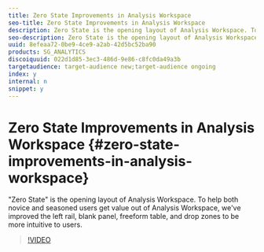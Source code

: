 ```yaml
---
title: Zero State Improvements in Analysis Workspace
seo-title: Zero State Improvements in Analysis Workspace
description: Zero State is the opening layout of Analysis Workspace. To help both novice and seasoned users get value out of Analysis Workspace, we've improved the left rail, blank panel, freeform table, and drop zones to be more intuitive to users.
seo-description: Zero State is the opening layout of Analysis Workspace. To help both novice and seasoned users get value out of Analysis Workspace, we've improved the left rail, blank panel, freeform table, and drop zones to be more intuitive to users.
uuid: 8efeaa72-0be9-4ce9-a2ab-42d5bc52ba90
products: SG_ANALYTICS
discoiquuid: 022d1d85-3ec3-486d-9e86-c8fc0da49a3b
targetaudience: target-audience new;target-audience ongoing
index: y
internal: n
snippet: y
---
```


# Zero State Improvements in Analysis Workspace {#zero-state-improvements-in-analysis-workspace}

"Zero State" is the opening layout of Analysis Workspace. To help both novice and seasoned users get value out of Analysis Workspace, we've improved the left rail, blank panel, freeform table, and drop zones to be more intuitive to users.

>[!VIDEO](https://video.tv.adobe.com/v/23560/?quality=12)